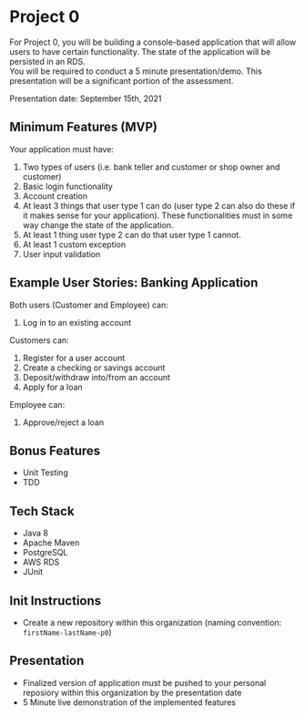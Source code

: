 # Project 0
For Project 0, you will be building a console-based application that will allow users to have certain functionality. The state of the application will be persisted in an RDS.  
You will be required to conduct a 5 minute presentation/demo. This presentation will be a significant portion of the assessment.  

Presentation date: September 15th, 2021

## Minimum Features (MVP)
Your application must have: 
1. Two types of users (i.e. bank teller and customer or shop owner and customer)
2. Basic login functionality
3. Account creation
4. At least 3 things that user type 1 can do (user type 2 can also do these if it makes sense for your application). These functionalities must in some way change the state of the application. 
5. At least 1 thing user type 2 can do that user type 1 cannot. 
6. At least 1 custom exception
7. User input validation

## Example User Stories: Banking Application 
Both users (Customer and Employee) can:  
 1. Log in to an existing account

Customers can:
 1. Register for a user account
 2. Create a checking or savings account
 3. Deposit/withdraw into/from an account
 4. Apply for a loan

Employee can:
1. Approve/reject a loan

## Bonus Features
- Unit Testing
- TDD

## Tech Stack
- Java 8
- Apache Maven
- PostgreSQL
- AWS RDS
- JUnit

## Init Instructions
- Create a new repository within this organization (naming convention: `firstName-lastName-p0`)

## Presentation
- Finalized version of application must be pushed to your personal reposiory within this organization by the presentation date
- 5 Minute live demonstration of the implemented features
